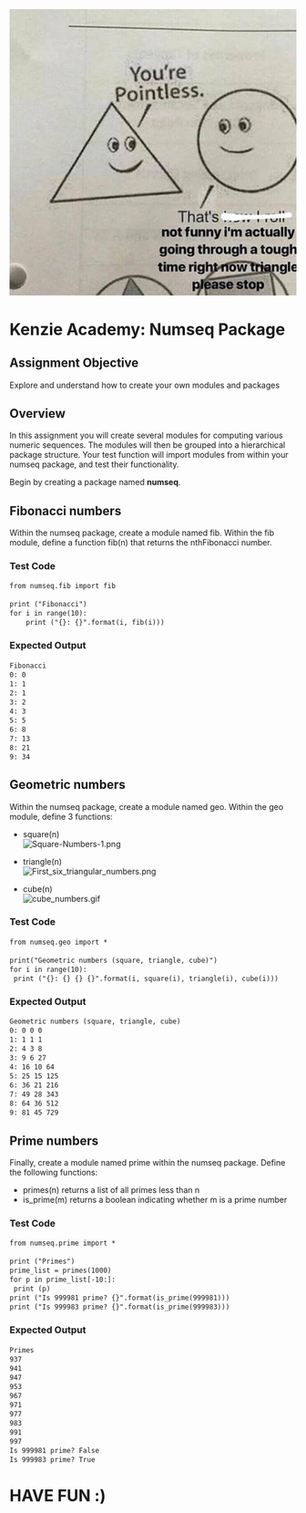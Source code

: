 <p align="center">
  <img src=logo.jpg/>
</p>

# Kenzie Academy: Numseq Package

## Assignment Objective

Explore and understand how to create your own modules and packages

## Overview

In this assignment you will create several modules for computing various numeric sequences. The modules will then be grouped into a hierarchical package structure. Your test function will import modules from within your numseq package, and test their functionality.

Begin by creating a package named **numseq**.

## Fibonacci numbers

Within the numseq package, create a module named fib. Within the fib module, define a function fib(n) that returns the nthFibonacci number.

### Test Code

```
from numseq.fib import fib

print ("Fibonacci")
for i in range(10):
    print ("{}: {}".format(i, fib(i)))
```

### Expected Output

```
Fibonacci
0: 0
1: 1
2: 1
3: 2
4: 3
5: 5
6: 8
7: 13
8: 21
9: 34
```

## Geometric numbers

Within the numseq package, create a module named geo. Within the geo module, define 3 functions:

- square(n)\
  ![Square-Numbers-1.png](https://my.kenzie.academy/courses/34/files/2618/preview?verifier=VriaFLlyiAl8ppB3GZKv30iQkzBR5BqR8qMdhzdE)

- triangle(n)\
  ![First_six_triangular_numbers.png](https://my.kenzie.academy/courses/34/files/2622/preview?verifier=yGWyLtLptASmXBGH2dq4YqRTyFPynIQ7EO0phR3x)

- cube(n)\
  ![cube_numbers.gif](https://my.kenzie.academy/courses/34/files/2629/preview?verifier=VrQpYjGtFRNDLCg54hCjbLd97s791I43OyAx3A4I)

### Test Code

```
from numseq.geo import *

print("Geometric numbers (square, triangle, cube)")
for i in range(10):
 print ("{}: {} {} {}".format(i, square(i), triangle(i), cube(i)))
```

### Expected Output

```
Geometric numbers (square, triangle, cube)
0: 0 0 0
1: 1 1 1
2: 4 3 8
3: 9 6 27
4: 16 10 64
5: 25 15 125
6: 36 21 216
7: 49 28 343
8: 64 36 512
9: 81 45 729
```

## Prime numbers

Finally, create a module named prime within the numseq package. Define the following functions:

- primes(n) returns a list of all primes less than n
- is_prime(m) returns a boolean indicating whether m is a prime number

### Test Code

```
from numseq.prime import *

print ("Primes")
prime_list = primes(1000)
for p in prime_list[-10:]:
 print (p)
print ("Is 999981 prime? {}".format(is_prime(999981)))
print ("Is 999983 prime? {}".format(is_prime(999983)))
```

### Expected Output

```
Primes
937
941
947
953
967
971
977
983
991
997
Is 999981 prime? False
Is 999983 prime? True
```

# HAVE FUN :)
